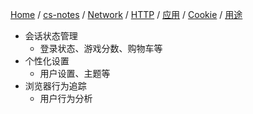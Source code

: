 [Home](https://mengxianbin.github.io) /
[cs-notes](https://mengxianbin.github.io/cs-notes/site) /
[Network](https://mengxianbin.github.io/cs-notes/site/Network) /
[HTTP](https://mengxianbin.github.io/cs-notes/site/Network/HTTP) /
[应用](https://mengxianbin.github.io/cs-notes/site/Network/HTTP/%E5%BA%94%E7%94%A8) /
[Cookie](https://mengxianbin.github.io/cs-notes/site/Network/HTTP/%E5%BA%94%E7%94%A8/Cookie) /
[用途](https://mengxianbin.github.io/cs-notes/site/Network/HTTP/%E5%BA%94%E7%94%A8/Cookie/%E7%94%A8%E9%80%94)

* 会话状态管理
    * 登录状态、游戏分数、购物车等    
* 个性化设置
    * 用户设置、主题等
* 浏览器行为追踪
    * 用户行为分析

